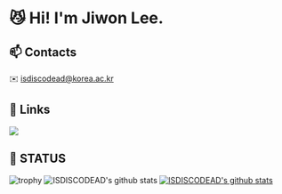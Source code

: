 # 😼 Hi! I'm Jiwon Lee.


## 📫 Contacts
✉️ isdiscodead@korea.ac.kr


## 🔗 Links

<a href="https://isdiscodead.notion.site/94becfe970c34dc48b7651869e3f7704" target="_blank">
  <img src="https://img.shields.io/badge/Portfolio-000000?style= flat&logo=Notion&logoColor=ffffff"/>
</a>

## 🔎 STATUS
![trophy](https://github-profile-trophy.vercel.app/?username=isdiscodead)
![ISDISCODEAD's github stats](https://github-readme-stats.vercel.app/api?username=isdiscodead&show_icons=true)
[![ISDISCODEAD's github stats](https://github-readme-stats.vercel.app/api/top-langs/?username=isdiscodead&show_icons=true&hide_border=true&title_color=004386&icon_color=004386&layout=compact)](https://github.com/isdiscodead)
